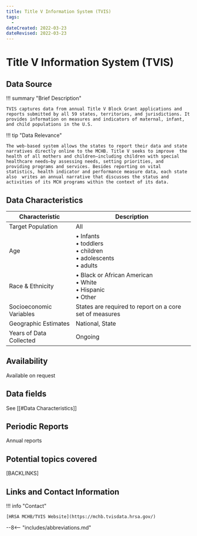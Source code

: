 ```yaml
---
title: Title V Information System (TVIS)
tags:
  - 
dateCreated: 2022-03-23
dateRevised: 2022-03-23
---
```

# Title V Information System (TVIS)

## Data Source
!!! summary "Brief Description"

    TVIS captures data from annual Title V Block Grant applications and reports submitted by all 59 states, territories, and jurisdictions. It provides information on measures and indicators of maternal, infant, and child populations in the U.S.
    
!!! tip "Data Relevance"

    The web-based system allows the states to report their data and state narratives directly online to the MCHB. Title V seeks to improve  the health of all mothers and children—including children with special healthcare needs—by assessing needs, setting priorities, and  providing programs and services. Besides reporting on vital statistics, health indicator and performance measure data, each state also  writes an annual narrative that discusses the status and activities of its MCH programs within the context of its data. 

    
## Data Characteristics
| Characteristic          | Description                                                            |
| ----------------------- | ---------------------------------------------------------------------- |
| Target Population       | All                                                                    |
| Age                     | • Infants<br/>• toddlers<br/>• children<br/>• adolescents<br/>• adults |
| Race & Ethnicity        | • Black or African American<br/>• White<br/>• Hispanic<br/>• Other     |
| Socioeconomic Variables | States are required to report on a core set of measures                |
| Geographic Estimates    | National, State                                                        |
| Years of Data Collected | Ongoing                                                                      |

## Availability
Available on request

## Data fields 
See [[#Data Characteristics]]

## Periodic Reports
Annual reports

## Potential topics covered
[BACKLINKS]

## Links and Contact Information
!!! info "Contact"

    [HRSA MCHB/TVIS Website](https://mchb.tvisdata.hrsa.gov/)

--8<-- "includes/abbreviations.md"